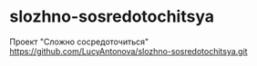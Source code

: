 # slozhno-sosredotochitsya
Проект "Сложно сосредоточиться"
https://github.com/LucyAntonova/slozhno-sosredotochitsya.git
